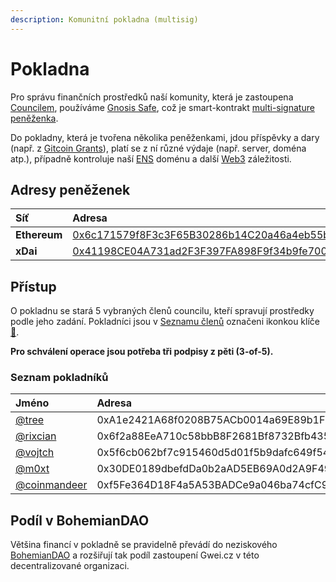 ```yaml
---
description: Komunitní pokladna (multisig)
---
```


# Pokladna

Pro správu finančních prostředků naší komunity, která je zastoupena [Councilem](./), používáme [Gnosis Safe](https://gnosis-safe.io/), což je smart-kontrakt [multi-signature peněženka](https://bankless.cz/studium/co-to-je-multisignature-wallet).

Do pokladny, která je tvořena několika peněženkami, jdou příspěvky a dary \(např. z [Gitcoin Grants](https://gitcoin.co/grants/590/gweicz-czsk-defiethereum-community#)\), platí se z ní různé výdaje \(např. server, doména atp.\), případně kontroluje naší [ENS](https://forum.gwei.cz/t/ethereum-name-service-ens-domenovy-system/420) doménu a další [Web3](../klicove-pojmy.md#web3) záležitosti.

## Adresy peněženek

| Síť | Adresa |  |
| :--- | :--- | :--- |
| **Ethereum** | [0x6c171579f8F3c3F65B30286b14C20a46a4eb55b9](https://gnosis-safe.io/app/#/safes/0x6c171579f8F3c3F65B30286b14C20a46a4eb55b9) | [Etherscan](https://etherscan.io/address/0x6c171579f8F3c3F65B30286b14C20a46a4eb55b9) |
| **xDai** | [0x41198CE04A731ad2F3F397FA898F9f34b9fe7002](https://xdai.gnosis-safe.io/app/#/safes/0x41198CE04A731ad2F3F397FA898F9f34b9fe7002/balances) | [Blockscout](https://blockscout.com/xdai/mainnet/address/0x41198CE04A731ad2F3F397FA898F9f34b9fe7002/transactions) |

## Přístup

O pokladnu se stará 5 vybraných členů councilu, kteří spravují prostředky podle jeho zadání. Pokladníci jsou v [Seznamu členů](./#seznam-clenu-15) označeni ikonkou klíče [🔑](https://emojipedia.org/key/).

**Pro schválení operace jsou potřeba tři podpisy z pěti \(3-of-5\).**

### Seznam pokladníků

| Jméno | Adresa |
| :--- | :--- |
| [@tree](https://forum.gwei.cz/u/tree) | 0xA1e2421A68f0208B75ACb0014a69E89b1F7492ea |
| [@rixcian](https://forum.gwei.cz/u/rixcian) | 0x6f2a88EeA710c58bbB8F2681Bf8732Bfb4350062 |
| [@vojtch](https://forum.gwei.cz/u/vojtch) | 0x5f6cb062bf7c915460d5d01f5b9dafc649f54155 |
| [@m0xt](https://forum.gwei.cz/u/m0xt) | 0x30DE0189dbefdDa0b2aAD5EB69A0d2A9F49eCD04 |
| [@coinmandeer](https://forum.gwei.cz/u/coinmandeer) | 0xf5Fe364D18F4a5A53BADCe9a046ba74cfC97f6Fb |

## Podíl v BohemianDAO

Většina financí v pokladně se pravidelně převádí do neziskového [BohemianDAO](http://bohemiandao.cz/) a rozšiřují tak podíl zastoupení Gwei.cz v této decentralizované organizaci.

